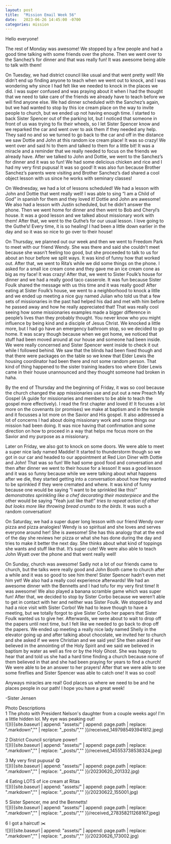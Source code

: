 ```yaml
---
layout: post
title:  "Mission Email Week 56"
date:   2023-06-26 14:45:00 -0700
categories: mission
---
```

Hello everyone!

The rest of Monday was awesome! We stopped by a few people and had a good time talking with some friends over the phone. Then we went over to the Sanchez’s for dinner and that was really fun! It was awesome being able to talk with them!

On Tuesday, we had district council like usual and that went pretty well! We didn’t end up finding anyone to teach when we went out to knock, and I was wondering why since I had felt like we needed to knock in the places we did. I was super confused and was praying about it when I had the thought that we need to take care of the friends we already have to teach before we will find anyone else. We had dinner scheduled with the Sanchez’s again, but we had wanted to stop by this ice cream place on the way to invite people to church, but we ended up not having enough time. I started to back Sister Spencer out of the parking lot, but I noticed that someone in front of us was trying to fix their wheels, so I let Sister Spencer know and we reparked the car and went over to ask them if they needed any help. They said no and so we turned to go back to the car and off in the distance we saw Dottie and John at this random ice cream place! It was so crazy! We went over and said hi to them and talked to them for a little bit! It was a miracle and a reminder that we really needed to focus on the friends we already have. After we talked to John and Dottie, we went to the Sanchez’s for dinner and it was so fun! We had some delicious chicken and rice and I had my very first pupusa! It was so good! It was also fun because Brother Sanchez’s parents were visiting and Brother Sanchez’s dad shared a cool object lesson with us since he works with seminary classes!

On Wednesday, we had a lot of lessons scheduled! We had a lesson with John and Dottie that went really well! I was able to sing “I am a Child of God” in spanish for them and they loved it! Dottie and John are awesome! We also had a lesson with Justin scheduled, but he didn’t answer the phone. Then we went home for dinner and then went to Bob and Cheryl’s house. It was a good lesson and we talked about missionary work with them! After that, we went to the Guthe’s for our usual lesson. I love going to the Guthe’s! Every time, it is so healing! I had been a little down earlier in the day and so it was so nice to go over to their house!

On Thursday, we planned out our week and then we went to Freedom Park to meet with our friend Wendy. She was there and said she couldn’t meet because she wasn’t feeling too good, but she proceeded to talk to us for about an hour before we split ways. It was kind of funny how that worked out. After that, we went to Rita’s while we did some things on the phone. I asked for a small ice cream cone and they gave me an ice cream cone as big as my face! It was crazy! After that, we went to Sister Foulk’s house for dinner and we had a really good taco casserole. It was fun because Sister Foulk shared the message with us this time and it was really good! After eating at Sister Foulk’s house, we went to a neighborhood to knock a litlle and we ended up meeting a nice guy named Julian who told us that a few sets of missionaries in the past had helped his dad and met with him before he passed away and how he really appreciated that! That was really cool seeing how some missionaries examples made a bigger difference in people’s lives than they probably thought. You never know who you might influence by being kind and a disciple of Jesus Christ. We knocked a little more, but I had go have an emergency bathroom stop, so we decided to go home. It was scary though because when we got home, we noticed that stuff had been moved around at our house and someone had been inside. We were really concerned and Sister Spencer went inside to check it out while I followed behind. We saw that the blinds had been fixed though and that there were packages on the table so we knew that Elder Lewis the housing coordinator had been there and not some random person. That kind of thing happened to the sister training leaders too where Elder Lewis came in their house unannounced and they thought someone had broken in haha.

By the end of Thursday and the beginning of Friday, it was so cool because the church changed the app missionaries use and put out a new Preach My Gospel (A guide for missionaries and members to be able to teach the gospel more effectively). I read the first chapter and loved it! It focuses a lot more on the covenants (or promises) we make at baptism and in the temple and it focusses a lot more on the Savior and His gospel. It also addressed a lot of concerns I had about doing missionary work and some things our mission had been doing. It was nice having that confirmation and some direction on how to proceed in a way that helps me focus more on the Savior and my purpose as a missionary. 

Later on Friday, we also got to knock on some doors. We were able to meet a super nice lady named Maddie! It started to thunderstorm though so we got in our car and headed to our appointment at Red Lion Diner with Dottie and John! That was so fun! We had some good food and conversation and then after dinner we went to their house for a lesson! It was a good lesson and it was so funny because while we were talking about what happens after we die, they started getting into a conversation about how they wanted to be sprinkled if they were cremated and where. It was kind of funny because one would be saying “I want to be sprinkled like this!” *demonstrates sprinkling like a chef decorating their masterpiece* and the other would be saying “Yeah just like that!” *tries to repeat action of other but looks more like throwing bread crumbs to the birds*. It was such a random conversation!

On Saturday, we had a super duper long lesson with our friend Wendy over pizza and pizza analogies! Wendy is so spiritual and she loves and serves everyone around her! She is awesome! She has this analogy that at the end of the day she reviews her pizza or what she has done during the day and tries to make it better the next day. She thinks about what kind of toppings she wants and stuff like that. It’s super cute! We were also able to teach John Wyatt over the phone and that went really well!

On Sunday, church was awesome! Sadly not a lot of our friends came to church, but the talks were really good and John Booth came to church after a while and it was so good to see him there! Sister Spencer hadn’t even met him yet! We also had a really cool experience afterwards! We had an awesome dinner with the Bennetts and I had tofu for my very first time! It was awesome! We also played a banana scramble game which was super fun! After that, we decided to stop by Sister Corbo because we weren’t able to get in contact with her and neither was Sister Foulk. We stopped by and had a nice visit with Sister Corbo! We had to leave though to have a meeting, but we totally forgot to give Sister Corbo her papers that Sister Foulk wanted us to give her. Afterwards, we were about to wait to drop off the papers until next time, but I felt like we needed to go back to drop off the papers. We ended up meeting a really nice lady named Shelly in the elevator going up and after talking about chocolate, we invited her to church and she asked if we were Christian and we said yes! She then asked if we believed in the annointing of the Holy Spirit and we said we believed in baptism by water as well as fire or by the Holy Ghost. She was happy to hear that and told us she had a hard time finding a church because none of them believed in that and she had been praying for years to find a church! We were able to be an answer to her prayers! After that we were able to see some fireflies and Sister Spencer was able to catch one! It was so cool!

Anyways miracles are real! God places us where we need to be and he places people in our path! I hope you have a great week!

-Sister Jensen

Photo Descriptions  
1 The photo with President Nelson's daughter from a couple weeks ago! I'm a little hidden lol. My eye was peaking out!    
![]({{site.baseurl | append: "assets/" | append:  page.path | replace: ".markdown","" | replace: "_posts/",""  }}/received_1497985493941812.jpeg)

2 District Council scripture power!    
![]({{site.baseurl | append: "assets/" | append:  page.path | replace: ".markdown","" | replace: "_posts/",""  }}/received_145553738538324.jpeg)

3 My very first pupusa! 😋     
![]({{site.baseurl | append: "assets/" | append:  page.path | replace: ".markdown","" | replace: "_posts/",""  }}/20230620_201332.jpg)

4 Eating LOTS of ice cream at Ritas    
![]({{site.baseurl | append: "assets/" | append:  page.path | replace: ".markdown","" | replace: "_posts/",""  }}/20230622_155001.jpg)

5 Sister Spencer, me and the Bennetts!    
![]({{site.baseurl | append: "assets/" | append:  page.path | replace: ".markdown","" | replace: "_posts/",""  }}/received_278358211268167.jpeg)

6 I got a haircut! ✂️    
![]({{site.baseurl | append: "assets/" | append:  page.path | replace: ".markdown","" | replace: "_posts/",""  }}/20230626_173002.jpg)
